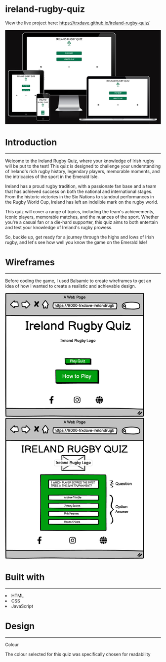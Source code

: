 # ireland-rugby-quiz

View the live project here: https://trxdave.github.io/ireland-rugby-quiz/

![alt text](<readme folder/image/responsive ireland rugby quiz.png>)

<h1>Introduction</h1><hr>
Welcome to the Ireland Rugby Quiz, where your knowledge of Irish rugby will be put to the test! This quiz is designed to challenge your understanding of Ireland's rich rugby history, legendary players, memorable moments, and the intricacies of the sport in the Emerald Isle.

Ireland has a proud rugby tradition, with a passionate fan base and a team that has achieved success on both the national and international stages. From the historic victories in the Six Nations to standout performances in the Rugby World Cup, Ireland has left an indelible mark on the rugby world.

This quiz will cover a range of topics, including the team's achievements, iconic players, memorable matches, and the nuances of the sport. Whether you're a casual fan or a die-hard supporter, this quiz aims to both entertain and test your knowledge of Ireland's rugby prowess.

So, buckle up, get ready for a journey through the highs and lows of Irish rugby, and let's see how well you know the game on the Emerald Isle!

<h1>Wireframes</h1><hr>
Before coding the game, I used Balsamic to create wireframes to get an idea of how I wanted to create a realistic and achievable design.

![alt text](<readme folder/image/Index.png>)
![alt text](<readme folder/image/Playquiz.png>)

<h1>Built with</h1><hr>

<li>HTML</li>
<li>CSS</li>
<li>JavaScript</li>

<h1>Design</h1><hr>

Colour

The colour selected for this quiz was specifically chosen for readability
